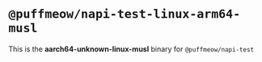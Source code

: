# `@puffmeow/napi-test-linux-arm64-musl`

This is the **aarch64-unknown-linux-musl** binary for `@puffmeow/napi-test`
